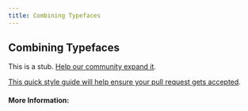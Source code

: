 ```yaml
---
title: Combining Typefaces
---
```


## Combining Typefaces

This is a stub. [Help our community expand it](https://github.com/freecodecamp/guides/tree/master/src/pages/articles/design/typography/combining-typefaces/index.md).

[This quick style guide will help ensure your pull request gets accepted](https://github.com/freeCodeCamp/guides/blob/master/README.md).

<!-- The article goes here, in GitHub-flavored Markdown. Feel free to add YouTube videos, images, and CodePen/JSBin embeds  -->

#### More Information:
<!-- Please add any articles you think might be helpful to read before writing the article -->


